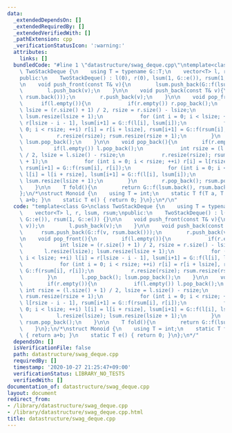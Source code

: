 ```yaml
---
data:
  _extendedDependsOn: []
  _extendedRequiredBy: []
  _extendedVerifiedWith: []
  _pathExtension: cpp
  _verificationStatusIcon: ':warning:'
  attributes:
    links: []
  bundledCode: "#line 1 \"datastructure/swag_deque.cpp\"\ntemplate<class G>\nclass\
    \ TwoStackDeque {\n    using T = typename G::T;\n    vector<T> l, r, lsum, rsum;\n\
    public:\n    TwoStackDeque() : l(0), r(0), lsum(1, G::e()), rsum(1, G::e()) {}\n\
    \n    void push_front(const T& v){\n        lsum.push_back(G::f(lsum.back(), v));\n\
    \        l.push_back(v);\n    }\n\n    void push_back(const T& v){\n        rsum.push_back(G::f(v,\
    \ rsum.back()));\n        r.push_back(v);\n    }\n\n    void pop_front(){\n  \
    \      if(l.empty()){\n            if(r.empty()) r.pop_back();\n            int\
    \ lsize = (r.size() + 1) / 2, rsize = r.size() - lsize;\n            l.resize(lsize);\
    \ lsum.resize(lsize + 1);\n            for (int i = 0; i < lsize; ++i) l[i] =\
    \ r[lsize - i - 1], lsum[i+1] = G::f(l[i], lsum[i]);\n            for (int i =\
    \ 0; i < rsize; ++i) r[i] = r[i + lsize], rsum[i+1] = G::f(rsum[i], r[i]);\n \
    \           r.resize(rsize); rsum.resize(rsize + 1);\n        }\n        l.pop_back();\
    \ lsum.pop_back();\n    }\n\n    void pop_back(){\n        if(r.empty()){\n  \
    \          if(l.empty()) l.pop_back();\n            int rsize = (l.size() + 1)\
    \ / 2, lsize = l.size() - rsize;\n            r.resize(rsize); rsum.resize(rsize\
    \ + 1);\n            for (int i = 0; i < rsize; ++i) r[i] = l[rsize - i - 1],\
    \ rsum[i+1] = G::f(rsum[i], r[i]);\n            for (int i = 0; i < lsize; ++i)\
    \ l[i] = l[i + rsize], lsum[i+1] = G::f(l[i], lsum[i]);\n            l.resize(lsize);\
    \ lsum.resize(lsize + 1);\n        }\n        r.pop_back(); rsum.pop_back();\n\
    \    }\n\n    T fold(){\n        return G::f(lsum.back(), rsum.back());\n    }\n\
    };\n/*\nstruct Monoid {\n    using T = int;\n    static T f(T a, T b) { return\
    \ a+b; }\n    static T e() { return 0; }\n};\n*/\n"
  code: "template<class G>\nclass TwoStackDeque {\n    using T = typename G::T;\n\
    \    vector<T> l, r, lsum, rsum;\npublic:\n    TwoStackDeque() : l(0), r(0), lsum(1,\
    \ G::e()), rsum(1, G::e()) {}\n\n    void push_front(const T& v){\n        lsum.push_back(G::f(lsum.back(),\
    \ v));\n        l.push_back(v);\n    }\n\n    void push_back(const T& v){\n  \
    \      rsum.push_back(G::f(v, rsum.back()));\n        r.push_back(v);\n    }\n\
    \n    void pop_front(){\n        if(l.empty()){\n            if(r.empty()) r.pop_back();\n\
    \            int lsize = (r.size() + 1) / 2, rsize = r.size() - lsize;\n     \
    \       l.resize(lsize); lsum.resize(lsize + 1);\n            for (int i = 0;\
    \ i < lsize; ++i) l[i] = r[lsize - i - 1], lsum[i+1] = G::f(l[i], lsum[i]);\n\
    \            for (int i = 0; i < rsize; ++i) r[i] = r[i + lsize], rsum[i+1] =\
    \ G::f(rsum[i], r[i]);\n            r.resize(rsize); rsum.resize(rsize + 1);\n\
    \        }\n        l.pop_back(); lsum.pop_back();\n    }\n\n    void pop_back(){\n\
    \        if(r.empty()){\n            if(l.empty()) l.pop_back();\n           \
    \ int rsize = (l.size() + 1) / 2, lsize = l.size() - rsize;\n            r.resize(rsize);\
    \ rsum.resize(rsize + 1);\n            for (int i = 0; i < rsize; ++i) r[i] =\
    \ l[rsize - i - 1], rsum[i+1] = G::f(rsum[i], r[i]);\n            for (int i =\
    \ 0; i < lsize; ++i) l[i] = l[i + rsize], lsum[i+1] = G::f(l[i], lsum[i]);\n \
    \           l.resize(lsize); lsum.resize(lsize + 1);\n        }\n        r.pop_back();\
    \ rsum.pop_back();\n    }\n\n    T fold(){\n        return G::f(lsum.back(), rsum.back());\n\
    \    }\n};\n/*\nstruct Monoid {\n    using T = int;\n    static T f(T a, T b)\
    \ { return a+b; }\n    static T e() { return 0; }\n};\n*/"
  dependsOn: []
  isVerificationFile: false
  path: datastructure/swag_deque.cpp
  requiredBy: []
  timestamp: '2020-10-27 21:25:47+09:00'
  verificationStatus: LIBRARY_NO_TESTS
  verifiedWith: []
documentation_of: datastructure/swag_deque.cpp
layout: document
redirect_from:
- /library/datastructure/swag_deque.cpp
- /library/datastructure/swag_deque.cpp.html
title: datastructure/swag_deque.cpp
---
```

